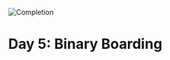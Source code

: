 
![Completion](https://img.shields.io/badge/Completed-Parts%201%20%26%202-green.svg)
<h1>Day 5: Binary Boarding</h1>
